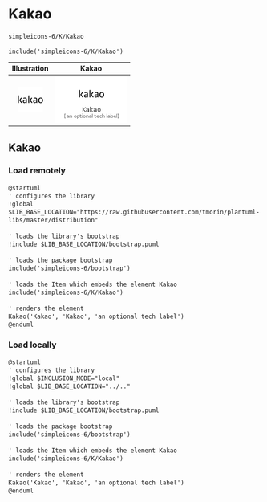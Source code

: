 # Kakao


```text
simpleicons-6/K/Kakao
```

```text
include('simpleicons-6/K/Kakao')
```



| Illustration | Kakao |
| :---: | :---: |
| ![illustration for Illustration](../../simpleicons-6/K/Kakao.png) | ![illustration for Kakao](../../simpleicons-6/K/Kakao.Local.png) |




## Kakao

### Load remotely
```plantuml
@startuml
' configures the library
!global $LIB_BASE_LOCATION="https://raw.githubusercontent.com/tmorin/plantuml-libs/master/distribution"

' loads the library's bootstrap
!include $LIB_BASE_LOCATION/bootstrap.puml

' loads the package bootstrap
include('simpleicons-6/bootstrap')

' loads the Item which embeds the element Kakao
include('simpleicons-6/K/Kakao')

' renders the element
Kakao('Kakao', 'Kakao', 'an optional tech label')
@enduml
```

### Load locally
```plantuml
@startuml
' configures the library
!global $INCLUSION_MODE="local"
!global $LIB_BASE_LOCATION="../.."

' loads the library's bootstrap
!include $LIB_BASE_LOCATION/bootstrap.puml

' loads the package bootstrap
include('simpleicons-6/bootstrap')

' loads the Item which embeds the element Kakao
include('simpleicons-6/K/Kakao')

' renders the element
Kakao('Kakao', 'Kakao', 'an optional tech label')
@enduml
```

